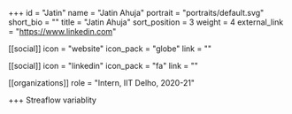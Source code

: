 +++
id = "Jatin"
name = "Jatin Ahuja"
portrait = "portraits/default.svg"
short_bio = ""
title = "Jatin Ahuja"
sort_position = 3
weight = 4
external_link = "https://www.linkedin.com"

[[social]]
    icon = "website"
    icon_pack = "globe"
    link = ""

[[social]]
    icon = "linkedin"
    icon_pack = "fa"
    link = ""

[[organizations]]
    role = "Intern, IIT Delho, 2020-21"

+++
Streaflow variablity